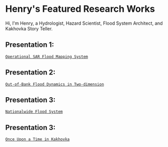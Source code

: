 # Henry's Featured Research Works

Hi, I'm Henry, a Hydrologist, Hazard Scientist, Flood System Architect, and Kakhovka Story Teller.

## Presentation 1:

[`Operational SAR Flood Mapping System`](./presentations/MultiSARFloodSystem.md)

## Presentation 2:

[`Out-of-Bank Flood Dynamics in Two-dimension`](./presentations/OutofBankFlood.md)

## Presentation 3:

[`Nationalwide Flood System`](./presentations/NationWideFloodWarning.md)

## Presentation 3:

[`Once Upon a Time in Kakhovka`](./presentations/KakhovkaHydrologicalCondition.md)